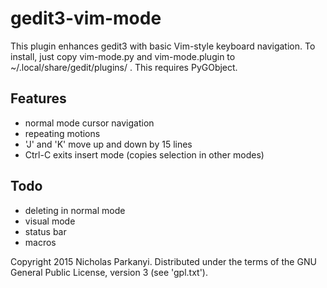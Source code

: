 gedit3-vim-mode
================

This plugin enhances gedit3 with basic Vim-style keyboard navigation. To install, 
just copy vim-mode.py and vim-mode.plugin to ~/.local/share/gedit/plugins/ . This
requires PyGObject.

Features
--------
* normal mode cursor navigation
* repeating motions
* 'J' and 'K' move up and down by 15 lines
* Ctrl-C exits insert mode (copies selection in other modes)

Todo
----
* deleting in normal mode
* visual mode
* status bar
* macros

Copyright 2015 Nicholas Parkanyi. Distributed under the terms of the GNU General Public
License, version 3 (see 'gpl.txt').
